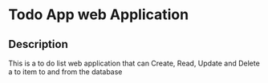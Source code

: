 # Todo App web Application

## Description 
This is a to do list web application that can Create, Read, Update and Delete a to item to and from the database
